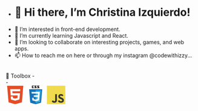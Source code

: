 - <h1>👋 Hi there, I’m Christina Izquierdo!</h1>
- 👀 I’m interested in front-end development.
- 🌱 I’m currently learning Javascript and React.
- 💞️ I’m looking to collaborate on interesting projects, games, and web apps.
- 📫 How to reach me on here or through my instagram @codewithizzy...
<br/>
🧰	Toolbox
- <br/>
- <div>
<img src="https://github.com/devicons/devicon/blob/master/icons/html5/html5-plain.svg" alt="HTML 5 logo" width=50px height=50px/> 
<img src="https://github.com/devicons/devicon/blob/master/icons/css3/css3-original-wordmark.svg" alt="CSS3 logo" width=50px height=50px/>
<img src="https://github.com/devicons/devicon/blob/master/icons/javascript/javascript-original.svg" alt="JavaScript logo" width=50px height=50px/>
</div>
<!---
christina-izquierdo/christina-izquierdo is a ✨ special ✨ repository because its `README.md` (this file) appears on your GitHub profile.
You can click the Preview link to take a look at your changes.
--->
